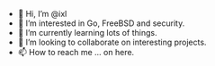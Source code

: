 - 👋 Hi, I’m @ixl
- 👀 I’m interested in Go, FreeBSD and security.
- 🌱 I’m currently learning lots of things.
- 💞️ I’m looking to collaborate on interesting projects.
- 📫 How to reach me ... on here.

<!---
ixl/ixl is a ✨ special ✨ repository because its `README.md` (this file) appears on your GitHub profile.
You can click the Preview link to take a look at your changes.
--->

